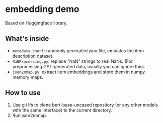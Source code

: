 # embedding demo

Based on Huggingface library.

## What's inside
- `metadata.jsonl`: randomly generated json file, emulates the item description dataset.
- `NaNProcessing.py`: replace "NaN" strings to real NaNs. (For preprocessing GPT-generated data, usually you can ignore this).
- `json2mmap.py`: extract item embeddings and store them in numpy memory maps.

## How to use
1. Use git lfs to clone bert-base-uncased repository (or any other models with the same interface) to the current directory.
2. Run json2mmap.
